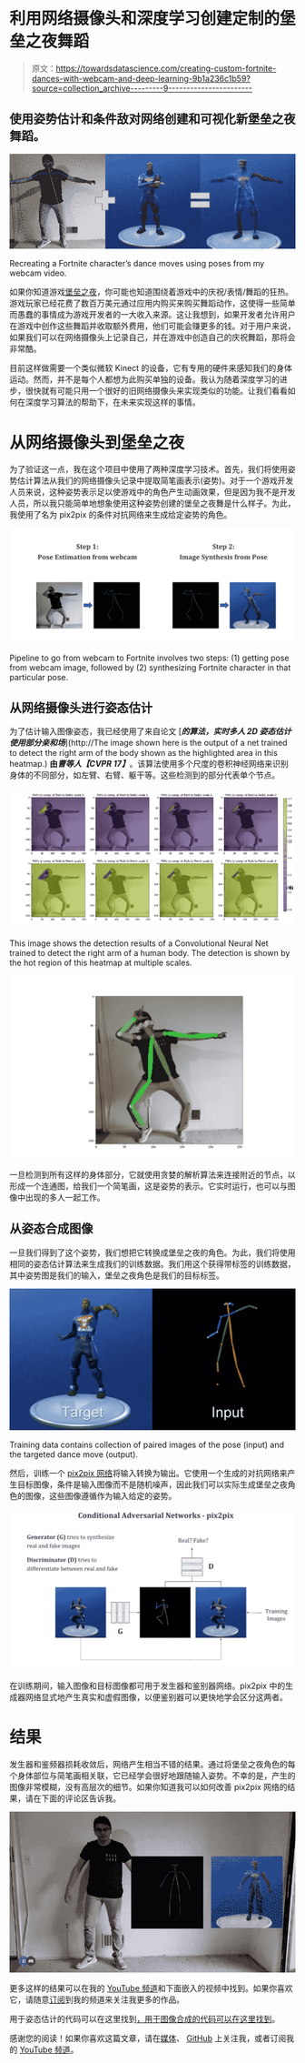# 利用网络摄像头和深度学习创建定制的堡垒之夜舞蹈

> 原文：<https://towardsdatascience.com/creating-custom-fortnite-dances-with-webcam-and-deep-learning-9b1a236c1b59?source=collection_archive---------9----------------------->

## 使用姿势估计和条件敌对网络创建和可视化新堡垒之夜舞蹈。

![](img/10b514b3db385659c35955f1b9ac6220.png)

Recreating a Fortnite character’s dance moves using poses from my webcam video.

如果你知道游戏[堡垒之夜](https://www.epicgames.com/fortnite/en-US/home)，你可能也知道围绕着游戏中的庆祝/表情/舞蹈的狂热。游戏玩家已经花费了数百万美元通过应用内购买来购买舞蹈动作，这使得一些简单而愚蠢的事情成为游戏开发者的一大收入来源。这让我想到，如果开发者允许用户在游戏中创作这些舞蹈并收取额外费用，他们可能会赚更多的钱。对于用户来说，如果我们可以在网络摄像头上记录自己，并在游戏中创造自己的庆祝舞蹈，那将会非常酷。

目前这样做需要一个类似微软 Kinect 的设备，它有专用的硬件来感知我们的身体运动。然而，并不是每个人都想为此购买单独的设备。我认为随着深度学习的进步，很快就有可能只用一个很好的旧网络摄像头来实现类似的功能。让我们看看如何在深度学习算法的帮助下，在未来实现这样的事情。

# 从网络摄像头到堡垒之夜

为了验证这一点，我在这个项目中使用了两种深度学习技术。首先，我们将使用姿势估计算法从我们的网络摄像头记录中提取简笔画表示(姿势)。对于一个游戏开发人员来说，这种姿势表示足以使游戏中的角色产生动画效果，但是因为我不是开发人员，所以我只能简单地想象使用这种姿势创建的堡垒之夜舞是什么样子。为此，我使用了名为 pix2pix 的条件对抗网络来生成给定姿势的角色。

![](img/4929c5a99d76c011133a8ce10e3c895a.png)

Pipeline to go from webcam to Fortnite involves two steps: (1) getting pose from webcam image, followed by (2) synthesizing Fortnite character in that particular pose.

## 从网络摄像头进行姿态估计

为了估计输入图像姿态，我已经使用了来自论文 [***的算法，实时多人 2D 姿态估计使用部分亲和场***](http://The image shown here is the output of a net trained to detect the right arm of the body shown as the highlighted area in this heatmap.) **由*曹等人【CVPR 17】***。该算法使用多个尺度的卷积神经网络来识别身体的不同部分，如左臂、右臂、躯干等。这些检测到的部分代表单个节点。

![](img/4fe45b3fc0129b7706846b840fcf971c.png)

This image shows the detection results of a Convolutional Neural Net trained to detect the right arm of a human body. The detection is shown by the hot region of this heatmap at multiple scales.

![](img/6f595a947267d3f77d9d7e6f32cd542c.png)

一旦检测到所有这样的身体部分，它就使用贪婪的解析算法来连接附近的节点，以形成一个连通图，给我们一个简笔画，这是姿势的表示。它实时运行，也可以与图像中出现的多人一起工作。

## 从姿态合成图像

一旦我们得到了这个姿势，我们想把它转换成堡垒之夜的角色。为此，我们将使用相同的姿态估计算法来生成我们的训练数据。我们用这个获得带标签的训练数据，其中姿势图是我们的输入，堡垒之夜角色是我们的目标标签。

![](img/dc78de046fec3d5002c4bb0b12d19a6c.png)

Training data contains collection of paired images of the pose (input) and the targeted dance move (output).

然后，训练一个 [pix2pix 网络](https://arxiv.org/abs/1611.07004)将输入转换为输出。它使用一个生成的对抗网络来产生目标图像，条件是输入图像而不是随机噪声，因此我们可以实际生成堡垒之夜角色的图像，这些图像遵循作为输入给定的姿势。

![](img/61bf61d2613b6ddd1b9fc7f6fa6ce7b6.png)

在训练期间，输入图像和目标图像都可用于发生器和鉴别器网络。pix2pix 中的生成器网络显式地产生真实和虚假图像，以便鉴别器可以更快地学会区分这两者。

# 结果

发生器和鉴频器损耗收敛后，网络产生相当不错的结果。通过将堡垒之夜角色的每个身体部位与简笔画相关联，它已经学会很好地跟随输入姿势。不幸的是，产生的图像非常模糊，没有高层次的细节。如果你知道我可以如何改善 pix2pix 网络的结果，请在下面的评论区告诉我。

![](img/723e635bc26cc935b42b820041fa8777.png)

更多这样的结果可以在我的 [YouTube 频道](https://www.youtube.com/c/DeepGamingAI)和下面嵌入的视频中找到。如果你喜欢它，请随意[订阅](http://www.youtube.com/subscription_center?add_user=DeepGamingAI)到我的频道来关注我更多的作品。

用于姿态估计的代码可以在这里找到[，用于图像合成的代码可以在这里](https://github.com/anatolix/keras_Realtime_Multi-Person_Pose_Estimation)[找到](https://github.com/junyanz/pytorch-CycleGAN-and-pix2pix)。

感谢您的阅读！如果你喜欢这篇文章，请在[媒体](https://medium.com/@chintan.t93)、 [GitHub](https://github.com/ChintanTrivedi) 上关注我，或者订阅我的 [YouTube 频道](http://youtube.com/c/DeepGamingAI)。